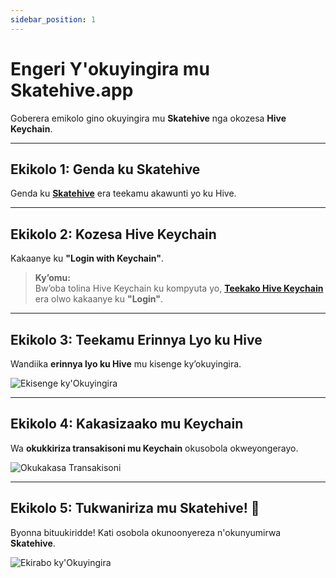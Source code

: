 ```yaml
---
sidebar_position: 1
---
```


# **Engeri Y'okuyingira mu Skatehive.app**  

Goberera emikolo gino okuyingira mu **Skatehive** nga okozesa **Hive Keychain**.  

---

## **Ekikolo 1: Genda ku Skatehive**  

Genda ku <a href="https://skatehive.app/" class="button-link" target="_blank">**Skatehive**</a> era teekamu akawunti yo ku Hive.  

---

## **Ekikolo 2: Kozesa Hive Keychain**  

Kakaanye ku **"Login with Keychain"**.  

> **Ky’omu:**  
> Bw’oba tolina Hive Keychain ku kompyuta yo, <a href="https://hive-keychain.com/" class="button-link" target="_blank">**Teekako Hive Keychain**</a> era olwo kakaanye ku **"Login"**.  

---

## **Ekikolo 3: Teekamu Erinnya Lyo ku Hive**  

Wandiika **erinnya lyo ku Hive** mu kisenge ky’okuyingira.  

![Ekisenge ky'Okuyingira](../../../../../src/assets/Tuto-logIn/1.png)  

---

## **Ekikolo 4: Kakasizaako mu Keychain**  

Wa **okukkiriza transakisoni mu Keychain** okusobola okweyongerayo.  

![Okukakasa Transakisoni](../../../../../src/assets/Tuto-logIn/2.png)  

---

## **Ekikolo 5: Tukwaniriza mu Skatehive! 🎉**  

Byonna bituukiridde! Kati osobola okunoonyereza n'okunyumirwa **Skatehive**.  

![Ekirabo ky'Okuyingira](../../../../../src/assets/Tuto-logIn/3.png)